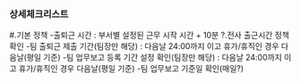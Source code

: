 ### 상세체크리스트 ###

 #.기본 정책
  -출퇴근 시간
   : 부서별 설정된 근무 시작 시간 + 10분
   ?.전사 출근시간 정책 확인
  -팀 출퇴근 제출 기간(팀장만 해당)
   : 다음날 24:00까지 이고 휴가/휴직인 경우 다음날(평일 기준)
  -팀 업무보고 등록 기간 설정 확인(팀장만 해당)
   : 다음날 24:00까지 이고 휴가/휴직인 경우 다음날(평일 기준)
  -팀 업무보고 기준일 확인(매일?)



